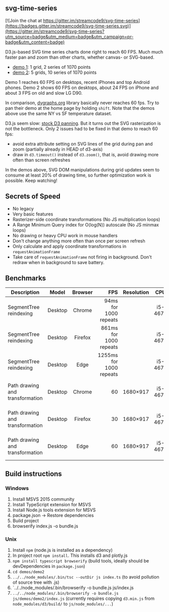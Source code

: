 ## svg-time-series

[![Join the chat at https://gitter.im/streamcode9/svg-time-series](https://badges.gitter.im/streamcode9/svg-time-series.svg)](https://gitter.im/streamcode9/svg-time-series?utm_source=badge&utm_medium=badge&utm_campaign=pr-badge&utm_content=badge)

D3.js-based SVG time series charts done right to reach 60 FPS. Much much faster pan and zoom than other charts, whether canvas- or SVG-based.

- [demo 1][d1]: 1 grid, 2 series of 1070 points
- [demo 2][d2]: 5 grids, 10 series of 1070 points

Demo 1 reaches 60 FPS on desktops, recent iPhones and top Android phones.
Demo 2 shows 60 FPS on desktops, about 24 FPS on iPhone and about 3 FPS on old and slow LG D90.

In comparison, [dygraphs.org](http://dygraphs.org) library basically never reaches 60 fps. Try to pan their demo at the home page by holding `shift`. Note that the demos above use the same NY vs SF temperature dataset.

D3.js seem slow: [stock D3 panning][d3stock]. But it turns out the SVG rasterization is not the bottleneck. Only 2 issues had to be fixed in that demo to reach 60 fps:

- avoid extra attribute setting on SVG lines of the grid during pan and zoom (partially already in HEAD of d3-axis)
- draw in `d3.timeout()` instead of `d3.zoom()`, that is, avoid drawing more often than screen refreshes

In the demos above, SVG DOM manipulations during grid updates seem to consume at least 20% of drawing time, so further optimization
work is possible. Keep watching!

## Secrets of Speed

- No legacy
- Very basic features
- Rasterizer-side coordinate transformations (No JS multiplication loops)
- A Range Minimum Query index for O(log(N)) autoscale (No JS minmax loops)
- No drawing or heavy CPU work in mouse handlers
- Don't change anything more often than once per screen refresh
- Only calculate and apply coordinate transformations in `requestAnimationFrame`
- Take care of `requestAnimationFrame` not firing in background. Don't redraw when in background to save battery.

## Benchmarks

| Description | Model | Browser | FPS      | Resolution | CPU | GPU |
| ------------|:-----:|:-------:| --------:|:----------:|:---:|:---:|
|SegmentTree reindexing|Desktop|Chrome|94ms for 1000 repeats||i5-4670|NVIDIA GeForce GTX 660|
|SegmentTree reindexing|Desktop|Firefox|861ms for 1000 repeats||i5-4670|NVIDIA GeForce GTX 660|
|SegmentTree reindexing|Desktop|Edge|1255ms for 1000 repeats||i5-4670|NVIDIA GeForce GTX 660|
|Path drawing and transformation|Desktop|Chrome|60|1680×917|i5-4670|NVIDIA GeForce GTX 660|
|Path drawing and transformation|Desktop|Firefox|30|1680×917|i5-4670|NVIDIA GeForce GTX 660|
|Path drawing and transformation|Desktop|Edge|60|1680×917|i5-4670|NVIDIA GeForce GTX 660|

## Build instructions

### Windows

1. Install MSVS 2015 community
2. Install TypeScript extension for MSVS
3. Install Node.js tools extension for MSVS
4. package.json -> Restore dependencies
5. Build project
6. browserify index.js -o bundle.js

### Unix

1. Install `npm` (node.js is installed as a dependency)
2. In project root `npm install`. This installs d3 and plotly.js
3. `npm install typescript browserify` (build tools, ideally should be devDependencies in `package.json`)
4. `cd demos/demo2`
5. `../../node_modules/.bin/tsc --outDir js index.ts` (to avoid pollution of source tree with .js)
6. `../../node_modules/.bin/browserify -o bundle.js js/index.js
7. `../../node_modules/.bin/browserify -o bundle.js js/demos/demo2/index.js` (currently requires copying `d3.min.js` from `node_modules/d3/build/` to `js/node_modules/...`)

[d1]: https://bl.ocks.org/streamcode9/raw/0ad51c8422d1b0238f0f8ecce03eea60/
[d2]: https://bl.ocks.org/streamcode9/raw/7b93868bc25de626a847bd0c540e4330/
[d3stock]: http://bl.ocks.org/mbostock/db6b4335bf1662b413e7968910104f0f
